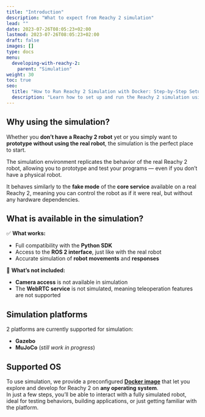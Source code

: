 ```yaml
---
title: "Introduction"
description: "What to expect from Reachy 2 simulation"
lead: ""
date: 2023-07-26T08:05:23+02:00
lastmod: 2023-07-26T08:05:23+02:00
draft: false
images: []
type: docs
menu:
  developing-with-reachy-2:
    parent: "Simulation"
weight: 30
toc: true
seo:
  title: "How to Run Reachy 2 Simulation with Docker: Step-by-Step Setup Guide"
  description: "Learn how to set up and run the Reachy 2 simulation using a preconfigured Docker image. Follow detailed steps for Windows, macOS, or Linux to prototype and test robot behaviors without hardware."
---
```


## Why using the simulation?

Whether you **don’t have a Reachy 2 robot** yet or you simply want to **prototype without using the real robot**, the simulation is the perfect place to start. 
 
The simulation environment replicates the behavior of the real Reachy 2 robot, allowing you to prototype and test your programs — even if you don’t have a physical robot.  

It behaves similarly to the **fake mode** of the **core service** available on a real Reachy 2, meaning you can control the robot as if it were real, but without any hardware dependencies.

## What is available in the simulation?

✅ **What works:**
- Full compatibility with the **Python SDK**
- Access to the **ROS 2 interface**, just like with the real robot
- Accurate simulation of **robot movements** and **responses**


🚫 **What’s not included:**
- **Camera access** is not available in simulation
- The **WebRTC service** is not simulated, meaning teleoperation features are not supported


## Simulation platforms

2 platforms are currently supported for simulation:
- **Gazebo**
- **MuJoCo** (*still work in progress*)


## Supported OS

To use simulation, we provide a preconfigured [**Docker image**](https://hub.docker.com/r/pollenrobotics/reachy2) that let you explore and develop for Reachy 2 on **any operating system**.  
In just a few steps, you’ll be able to interact with a fully simulated robot, ideal for testing behaviors, building applications, or just getting familiar with the platform.